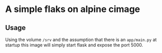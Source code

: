 # A simple flaks on alpine cimage

## Usage

Using the volume ```/srv``` and the assumption that there is an ```app/main.py```
at startup this image will simply start flask and expose the port 5000.
